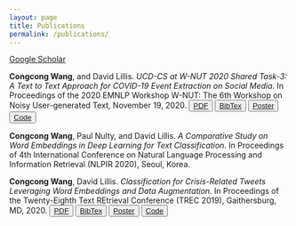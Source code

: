 ```yaml
---
layout: page
title: Publications
permalink: /publications/
---
```

[Google Scholar](https://scholar.google.com/citations?user=OR4d1YQAAAAJ&hl=en)


**Congcong Wang**, and David Lillis. *UCD-CS at W-NUT 2020 Shared Task-3: A Text to Text Approach for COVID-19 Event Extraction on Social Media*. In Proceedings of the 2020 EMNLP Workshop W-NUT: The 6th Workshop on Noisy User-generated Text, November 19, 2020. <button type="button" class="btn btn-success btn-sm">[PDF](https://www.aclweb.org/anthology/2020.wnut-1.78/)</button>
<button type="button" class="btn btn-secondary btn-sm">[BibTex](/bibs/congcong2020wnut.txt)</button>
<button type="button" class="btn btn-info btn-sm">[Poster](/files/pubs/WNUT2020_90_poster.pdf)</button>
<button type="button" class="btn btn-primary btn-sm">[Code](https://github.com/wangcongcong123/ttt/tree/master/covid_event)</button>

**Congcong Wang**, Paul Nulty, and David Lillis. *A Comparative Study on Word Embeddings in Deep Learning for Text Classification*. In Proceedings of 4th International Conference on Natural Language Processing and Information Retrieval (NLPIR 2020), Seoul, Korea.

**Congcong Wang**, David Lillis. *Classification for Crisis-Related Tweets Leveraging
Word Embeddings and Data Augmentation*. In Proceedings of the Twenty-Eighth Text REtrieval Conference (TREC 2019), Gaithersburg, MD, 2020. <button type="button" class="btn btn-success btn-sm">[PDF](https://trec.nist.gov/pubs/trec28/papers/CS-UCD.IS.pdf)</button>
<button type="button" class="btn btn-secondary btn-sm">[BibTex](/bibs/congcong2020cls.txt)</button>
<button type="button" class="btn btn-info btn-sm">[Poster](/files/pubs/track_2019_poster.pdf)</button>
<button type="button" class="btn btn-primary btn-sm">[Code](https://github.com/wangcongcong123/UCDTrecIS2019)</button>

<!-- Publications to add -->

<!-- ### More Information

More Information on publications goes here

### Contact me

[wangcongcongcc@gmail.com](mailto:wangcongcongcc@gmail.com) -->